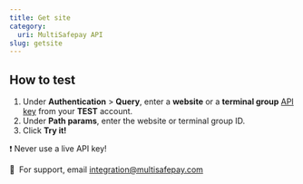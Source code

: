 ```yaml
---
title: Get site
category:
  uri: MultiSafepay API
slug: getsite
---
```


## How to test

1. Under **Authentication** > **Query**, enter a **website** or a **terminal group** [API key](/docs/sites#site-id-api-key-and-security-code) from your **TEST** account.
2. Under **Path params**, enter the website or terminal group ID.
3. Click **Try it!**

❗️ Never use a live API key!
 
💬  For support, email [integration@multisafepay.com](mailto:integration@multisafepay.com)
